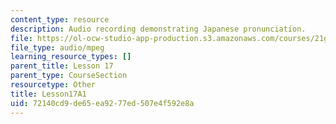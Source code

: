 ```yaml
---
content_type: resource
description: Audio recording demonstrating Japanese pronunciation.
file: https://ol-ocw-studio-app-production.s3.amazonaws.com/courses/21g-504-japanese-iv-spring-2009/72140cd9de65ea9277ed507e4f592e8a_Lesson17A1.mp3
file_type: audio/mpeg
learning_resource_types: []
parent_title: Lesson 17
parent_type: CourseSection
resourcetype: Other
title: Lesson17A1
uid: 72140cd9-de65-ea92-77ed-507e4f592e8a
---
```


